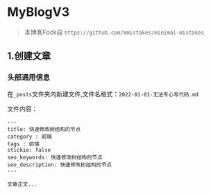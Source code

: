 # MyBlogV3

> 本博客Fock自 `https://github.com/mmistakes/minimal-mistakes`

## 1.创建文章

### 头部通用信息

在`_posts`文件夹内新建文件,文件名格式：`2022-01-01-无法专心写代码.md`

文件内容：


```
---
title: 快速修改树结构的节点
category : 前端
tags : 前端
stickie: false
seo_keywords: 快速修改树结构的节点
seo_description: 快速修改树结构的节点
---

文章正文...
```